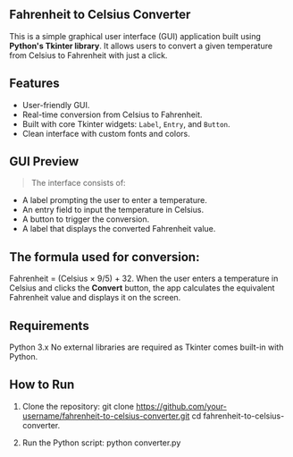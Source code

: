 ## Fahrenheit to Celsius Converter
This is a simple graphical user interface (GUI) application built using **Python's Tkinter library**. It allows users to convert a given temperature from Celsius to Fahrenheit with just a click.

## Features
- User-friendly GUI.
- Real-time conversion from Celsius to Fahrenheit.
- Built with core Tkinter widgets: `Label`, `Entry`, and `Button`.
- Clean interface with custom fonts and colors.

## GUI Preview
> The interface consists of:
- A label prompting the user to enter a temperature.
- An entry field to input the temperature in Celsius.
- A button to trigger the conversion.
- A label that displays the converted Fahrenheit value.

## The formula used for conversion:
Fahrenheit = (Celsius × 9/5) + 32.
When the user enters a temperature in Celsius and clicks the **Convert** button, the app calculates the equivalent Fahrenheit value and displays it on the screen.

## Requirements
Python 3.x
No external libraries are required as Tkinter comes built-in with Python.

## How to Run
1. Clone the repository:
git clone https://github.com/your-username/fahrenheit-to-celsius-converter.git
cd fahrenheit-to-celsius-converter.

3. Run the Python script:
python converter.py
